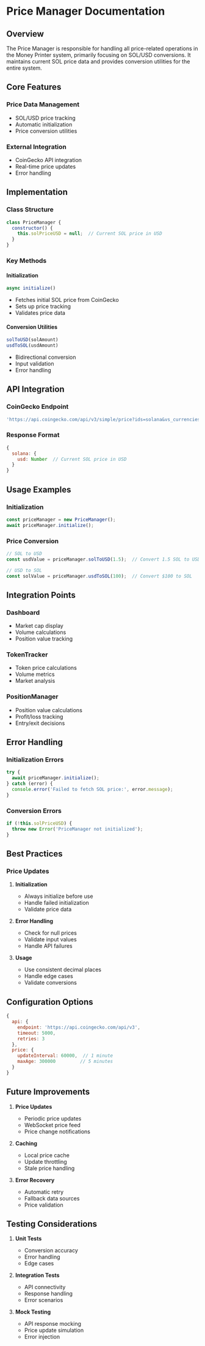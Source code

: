# Price Manager Documentation

## Overview

The Price Manager is responsible for handling all price-related operations in the Money Printer system, primarily focusing on SOL/USD conversions. It maintains current SOL price data and provides conversion utilities for the entire system.

## Core Features

### Price Data Management
- SOL/USD price tracking
- Automatic initialization
- Price conversion utilities

### External Integration
- CoinGecko API integration
- Real-time price updates
- Error handling

## Implementation

### Class Structure
```javascript
class PriceManager {
  constructor() {
    this.solPriceUSD = null;  // Current SOL price in USD
  }
}
```

### Key Methods

#### Initialization
```javascript
async initialize()
```
- Fetches initial SOL price from CoinGecko
- Sets up price tracking
- Validates price data

#### Conversion Utilities
```javascript
solToUSD(solAmount)
usdToSOL(usdAmount)
```
- Bidirectional conversion
- Input validation
- Error handling

## API Integration

### CoinGecko Endpoint
```javascript
'https://api.coingecko.com/api/v3/simple/price?ids=solana&vs_currencies=usd'
```

### Response Format
```javascript
{
  solana: {
    usd: Number  // Current SOL price in USD
  }
}
```

## Usage Examples

### Initialization
```javascript
const priceManager = new PriceManager();
await priceManager.initialize();
```

### Price Conversion
```javascript
// SOL to USD
const usdValue = priceManager.solToUSD(1.5);  // Convert 1.5 SOL to USD

// USD to SOL
const solValue = priceManager.usdToSOL(100);  // Convert $100 to SOL
```

## Integration Points

### Dashboard
- Market cap display
- Volume calculations
- Position value tracking

### TokenTracker
- Token price calculations
- Volume metrics
- Market analysis

### PositionManager
- Position value calculations
- Profit/loss tracking
- Entry/exit decisions

## Error Handling

### Initialization Errors
```javascript
try {
  await priceManager.initialize();
} catch (error) {
  console.error('Failed to fetch SOL price:', error.message);
}
```

### Conversion Errors
```javascript
if (!this.solPriceUSD) {
  throw new Error('PriceManager not initialized');
}
```

## Best Practices

### Price Updates
1. **Initialization**
   - Always initialize before use
   - Handle failed initialization
   - Validate price data

2. **Error Handling**
   - Check for null prices
   - Validate input values
   - Handle API failures

3. **Usage**
   - Use consistent decimal places
   - Handle edge cases
   - Validate conversions

## Configuration Options

```javascript
{
  api: {
    endpoint: 'https://api.coingecko.com/api/v3',
    timeout: 5000,
    retries: 3
  },
  price: {
    updateInterval: 60000,  // 1 minute
    maxAge: 300000         // 5 minutes
  }
}
```

## Future Improvements

1. **Price Updates**
   - Periodic price updates
   - WebSocket price feed
   - Price change notifications

2. **Caching**
   - Local price cache
   - Update throttling
   - Stale price handling

3. **Error Recovery**
   - Automatic retry
   - Fallback data sources
   - Price validation

## Testing Considerations

1. **Unit Tests**
   - Conversion accuracy
   - Error handling
   - Edge cases

2. **Integration Tests**
   - API connectivity
   - Response handling
   - Error scenarios

3. **Mock Testing**
   - API response mocking
   - Price update simulation
   - Error injection
